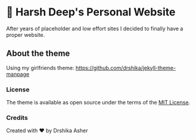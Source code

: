 # 📇 Harsh Deep's Personal Website

After years of placeholder and low effort sites I decided to finally have a proper website.

## About the theme

Using my girlfriends theme: https://github.com/drshika/jekyll-theme-manpage

### License

The theme is available as open source under the terms of the [MIT License](https://opensource.org/licenses/MIT).

### Credits

Created with ❤️ by Drshika Asher
